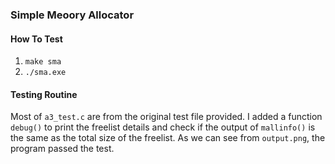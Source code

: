 ### Simple Meoory Allocator
#### How To Test
1. `make sma`
2. `./sma.exe`
#### Testing Routine
Most of `a3_test.c` are from the original test file provided. 
I added a function `debug()` to print the freelist details and check if the output of `mallinfo()` is the same as the total size of the freelist.
As we can see from `output.png`, the program passed the test.